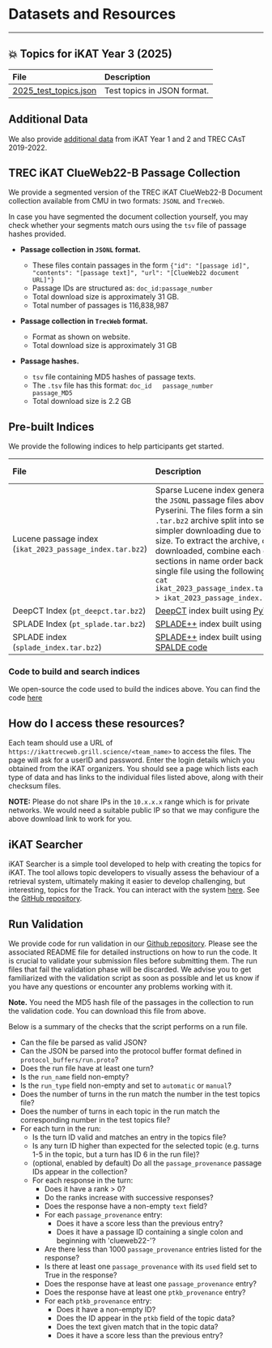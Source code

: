 # **Datasets and Resources**
---

## :boom: **Topics for iKAT Year 3 (2025)**

| File                                                                                                       |      Description      |
|:-----------------------------------------------------------------------------------------------------------|:---------------------|
| 	[2025_test_topics.json](https://github.com/irlabamsterdam/iKAT/blob/main/2025/data/2025_test_topics.json) |       Test topics in JSON format.             |

## **Additional Data**

We also provide [additional data](additional_data.md) from iKAT Year 1 and 2 and TREC CAsT 2019-2022. 


## **TREC iKAT ClueWeb22-B Passage Collection**

We provide a segmented version of the TREC iKAT ClueWeb22-B Document collection available from CMU in two formats: `JSONL` and `TrecWeb`. 

In case you have segmented the document collection yourself, you may check whether your segments match ours using the `tsv` file of passage hashes provided. 

- **Passage collection in `JSONL` format.**
	- These files contain passages in the form `{"id": "[passage id]", "contents": "[passage text]", "url": "[ClueWeb22 document URL]"}`
	- Passage IDs are structured as: `doc_id:passage_number`
	- Total download size is approximately 31 GB.
	- Total number of passages is 116,838,987
- **Passage collection in `TrecWeb` format.**
	- Format as shown on website.
	- Total download size is approximately 31 GB
	
- **Passage hashes.**
	- `tsv` file containing MD5 hashes of passage texts.
	- The `.tsv` file has this format: `doc_id   passage_number    passage_MD5`
	- Total download size is 2.2 GB
	
	
## **Pre-built Indices**

We provide the following indices to help participants get started.

| File | Description | Size (Approximate) |
|:---------------------|:---------------------------------------------------------------------------------------------------------------------------|:-------------------|
| Lucene passage index (`ikat_2023_passage_index.tar.bz2`)| Sparse Lucene index generated from the `JSONL` passage files above using Pyserini. The files form a single `.tar.bz2` archive split into sections for simpler downloading due to the overall size. To extract the archive, once downloaded, combine each of the sections in name order back into a single file using the following command: `cat ikat_2023_passage_index.tar.bz2.part* > ikat_2023_passage_index.tar.bz2`. | 150 GB |
| DeepCT Index (`pt_deepct.tar.bz2`) | [DeepCT](https://arxiv.org/abs/1910.10687) index built using [PyTerrier](https://github.com/terrierteam/pyterrier_deepct) | 70 GB |
| SPLADE Index (`pt_splade.tar.bz2`) | [SPLADE++](https://arxiv.org/abs/2205.04733) index built using [PyTerrier](https://github.com/cmacdonald/pyt_splade) | 138 GB | 
| SPLADE index (`splade_index.tar.bz2`) | [SPLADE++](https://arxiv.org/abs/2205.04733) index built using [official SPALDE code](https://github.com/naver/splade) | 97 GB | 

### **Code to build and search indices**

We open-source the code used to build the indices above. You can find the code [here](https://github.com/shubham526/ikat-2024/tree/main)

## **How do I access these resources?** 

Each team should use a URL of `https://ikattrecweb.grill.science/<team_name>` to access the files. The page will ask for a userID and password. Enter the login details which you obtained from the iKAT organizers. You should see a page which lists each type of data and has links to the individual files listed above, along with their checksum files.

**NOTE:** Please do not share IPs in the `10.x.x.x` range which is for private networks. We would need a suitable public IP so that we may configure the above download link to work for you.

## **iKAT Searcher**

iKAT Searcher is a simple tool developed to help with creating the topics for iKAT. The tool allows topic developers to visually assess the behaviour of a retrieval system, ultimately making it easier to develop challenging, but interesting, topics for the Track. You can interact with the system [here](https://ikat-searcher.grill.science/). See the [GitHub repository](https://github.com/andrewramsay/Interactive-CAsT/tree/deployment_testing).

## **Run Validation**

We provide code for run validation in our [Github repository](https://github.com/irlabamsterdam/iKAT/tree/main/2023/scripts/run_validation). Please see the associated README file for detailed instructions on how to run the code. It is crucial to validate your submission files before submitting them. The run files that fail the validation phase will be discarded. We advise you to get familiarized with the validation script as soon as possible and let us know if you have any questions or encounter any problems working with it. 

**Note.** You need the MD5 hash file of the passages in the collection to run the validation code. You can download this file from above. 

Below is a summary of the checks that the script performs on a run file.

 * Can the file be parsed as valid JSON?
 * Can the JSON be parsed into the protocol buffer format defined in `protocol_buffers/run.proto`?
 * Does the run file have at least one turn? 
 * Is the `run_name` field non-empty?
 * Is the `run_type` field non-empty and set to `automatic` or `manual`?
 * Does the number of turns in the run match the number in the test topics file?
 * Does the number of turns in each topic in the run match the corresponding number in the test topics file?
 * For each turn in the run:
   * Is the turn ID valid and matches an entry in the topics file?
   * Is any turn ID higher than expected for the selected topic (e.g. turns 1-5 in the topic, but a turn has ID 6 in the run file)?
   * (optional, enabled by default) Do all the `passage_provenance` passage IDs appear in the collection?
   * For each response in the turn:
     * Does it have a rank > 0?
     * Do the ranks increase with successive responses?
     * Does the response have a non-empty `text` field?
     * For each `passage_provenance` entry:
       * Does it have a score less than the previous entry?
       * Does it have a passage ID containing a single colon and beginning with 'clueweb22-'?
     * Are there less than 1000 `passage_provenance` entries listed for the response?
     * Is there at least one `passage_provenance` with its `used` field set to True in the response?
     * Does the response have at least one `passage_provenance` entry?
     * Does the response have at least one `ptkb_provenance` entry?
     * For each `ptkb_provenance` entry:
       * Does it have a non-empty ID?
       * Does the ID appear in the `ptkb` field of the topic data?
       * Does the text given match that in the topic data?
       * Does it have a score less than the previous entry?
